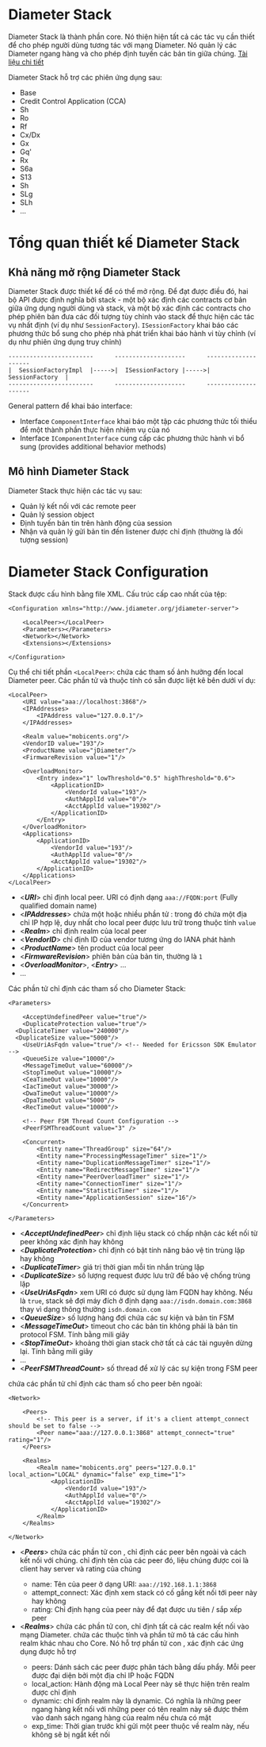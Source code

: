 # Diameter Stack

Diameter Stack là thành phần core. Nó thiện hiện tất cả các tác vụ cần thiết để cho phép người dùng tương tác với mạng Diameter. Nó quản lý các Diameter ngang hàng và cho phép định tuyến các bản tin giữa chúng. [Tài liệu chi tiết](http://tools.ietf.org/html/rfc3588)

Diameter Stack hỗ trợ các phiên ứng dụng sau:
- Base
- Credit Control Application (CCA)
- Sh
- Ro
- Rf
- Cx/Dx
- Gx
- Gq'
- Rx
- S6a
- S13
- Sh
- SLg
- SLh
- ...

# Tổng quan thiết kế Diameter Stack
## Khả năng mở rộng Diameter Stack
Diameter Stack được thiết kế để có thể mở rộng. Để đạt được điều đó, hai bộ API được định nghĩa bởi stack - một bộ xác định các contracts cơ bản giữa ứng dụng người dùng và stack, và một bộ xác định các contracts cho phép phiên bản đưa các đối tượng tùy chỉnh vào stack để thực hiện các tác vụ nhất định (ví dụ như `SessionFactory`). `ISessionFactory` khai báo các phương thức bổ sung cho phép nhà phát triển khai báo hành vi tùy chỉnh (ví dụ như phiên ứng dụng truy chỉnh)
```
------------------------      --------------------      --------------------
|  SessionFactoryImpl  |----->|  ISessionFactory |----->|  SessionFactory  |
------------------------      --------------------      --------------------
```
General pattern để khai báo interface:
- Interface `ComponentInterface` khai báo một tập các phương thức tối thiểu để một thành phần thực hiện nhiệm vụ của nó
- Interface `IComponentInterface` cung cấp các phương thức hành vi bổ sung (provides additional behavior methods)

## Mô hình Diameter Stack
Diameter Stack thực hiện các tác vụ sau:
- Quản lý kết nối với các remote peer
- Quản lý session object
- Định tuyến bản tin trên hành động của session
- Nhận và quản lý gửi bản tin đến listener được chỉ định (thường là đối tượng session)

# Diameter Stack Configuration

Stack được cấu hình bằng file XML. Cấu trúc cấp cao nhất của tệp:
```
<Configuration xmlns="http://www.jdiameter.org/jdiameter-server">

	<LocalPeer></LocalPeer>
	<Parameters></Parameters>
	<Network></Network>
	<Extensions></Extensions>

</Configuration>
```
Cụ thể chi tiết phần `<LocalPeer>`: chứa các tham số ảnh hưởng đến local Diameter peer. Các phần tử và thuộc tính có sẵn được liệt kê bên dưới ví dụ: 
```
<LocalPeer>
	<URI value="aaa://localhost:3868"/>
	<IPAddresses>
		<IPAddress value="127.0.0.1"/>
	</IPAddresses>

	<Realm value="mobicents.org"/>
	<VendorID value="193"/>
	<ProductName value="jDiameter"/>
	<FirmwareRevision value="1"/>

	<OverloadMonitor>
		<Entry index="1" lowThreshold="0.5" highThreshold="0.6">
			<ApplicationID>
				<VendorId value="193"/>
				<AuthApplId value="0"/>
				<AcctApplId value="19302"/>
			</ApplicationID>
		</Entry>
	</OverloadMonitor>
	<Applications>
		<ApplicationID>
			<VendorId value="193"/>
			<AuthApplId value="0"/>
			<AcctApplId value="19302"/>
		</ApplicationID>
	</Applications>
</LocalPeer>
```
- <***URI***> chỉ định local peer. URI có định dạng `aaa://FQDN:port` (Fully qualified domain name)
- <***IPAddresses***> chứa một hoặc nhiều phần tử <IPAddress>: trong đó chứa một địa chỉ IP hợp lệ, duy nhất cho local peer được lưu trữ trong thuộc tính `value`
- <***Realm***> chỉ định realm của local peer
- <***VendorID***> chỉ định ID của vendor tương ứng do IANA phát hành
- <***ProductName***> tên product của local peer
- <***FirmwareRevision***> phiên bản của bản tin, thường là `1`
- <***OverloadMonitor***>, <***Entry***> ...
- ...
  
Các phần tử <Parameter> chỉ định các tham số cho Diameter Stack:
```
<Parameters>

	<AcceptUndefinedPeer value="true"/>
	<DuplicateProtection value="true"/>
  <DuplicateTimer value="240000"/>
  <DuplicateSize value="5000"/>
	<UseUriAsFqdn value="true"/> <!-- Needed for Ericsson SDK Emulator -->
	<QueueSize value="10000"/>
	<MessageTimeOut value="60000"/>
	<StopTimeOut value="10000"/>
	<CeaTimeOut value="10000"/>
	<IacTimeOut value="30000"/>
	<DwaTimeOut value="10000"/>
	<DpaTimeOut value="5000"/>
	<RecTimeOut value="10000"/>

	<!-- Peer FSM Thread Count Configuration -->
	<PeerFSMThreadCount value="3" />

	<Concurrent>
		<Entity name="ThreadGroup" size="64"/>
		<Entity name="ProcessingMessageTimer" size="1"/>
		<Entity name="DuplicationMessageTimer" size="1"/>
		<Entity name="RedirectMessageTimer" size="1"/>
		<Entity name="PeerOverloadTimer" size="1"/>
		<Entity name="ConnectionTimer" size="1"/>
		<Entity name="StatisticTimer" size="1"/>
		<Entity name="ApplicationSession" size="16"/>
	</Concurrent>

</Parameters>
```
- <***AcceptUndefinedPeer***> chỉ định liệu stack có chấp nhận các kết nối từ peer không xác định hay không
- <***DuplicateProtection***> chỉ định có bật tính năng bảo vệ tin trùng lặp hay không
- <***DuplicateTimer***> giá trị thời gian mỗi tin nhắn trùng lặp
- <***DuplicateSize***> số lượng request được lưu trữ để bảo vệ chống trùng lặp
- <***UseUriAsFqdn***> xem URI có được sử dụng làm FQDN hay không. Nếu là `true`, stack sẽ đợi máy đích ở định dạng `aaa://isdn.domain.com:3868` thay vì dạng thông thường `isdn.domain.com`
- <***QueueSize***> số lượng hàng đợi chứa các sự kiện và bản tin FSM
- <***MessageTimeOut***> timeout cho các bản tin không phải là bản tin protocol FSM. Tính bằng mili giây
- <***StopTimeOut***> khoảng thời gian stack chờ tất cả các tài nguyên dừng lại. Tính bằng mili giây
- ...
- <***PeerFSMThreadCount***> số thread để xử lý các sự kiện trong FSM peer

<Network> chứa các phần tử chỉ định các tham số cho peer bên ngoài:
```
<Network>
	
	<Peers>
		<!-- This peer is a server, if it's a client attempt_connect should be set to false -->
		<Peer name="aaa://127.0.0.1:3868" attempt_connect="true" rating="1"/>
	</Peers>

	<Realms>
		<Realm name="mobicents.org" peers="127.0.0.1" local_action="LOCAL" dynamic="false" exp_time="1">
			<ApplicationID>
				<VendorId value="193"/>
				<AuthApplId value="0"/>
				<AcctApplId value="19302"/>
			</ApplicationID>
		</Realm>
	</Realms>

</Network>
```
- <***Peers***> chứa các phần tử con <Peer>, chỉ định các peer bên ngoài và cách kết nối với chúng. <Peer> chỉ định tên của các peer đó, liệu chúng được coi là client hay server và rating của chúng
	+ name: Tên của peer ở dạng URI: `aaa://192.168.1.1:3868`
	+ attempt_connect: Xác định xem stack có cố gắng kết nối tới peer này hay không
	+ rating: Chỉ định hạng của peer này để đạt được ưu tiên / sắp xếp peer
- <***Realms***> chứa các phần tử <Realm> con, chỉ định tất cả các realm kết nối vào mạng Diameter. <Realm> chứa các thuộc tính và phần tử mô tả các cấu hình realm khác nhau cho Core. Nó hỗ trợ phần tử con <ApplicationID>, xác định các ứng dụng được hỗ trợ
	+ peers: Dánh sách các peer được phân tách bằng dấu phẩy. Mỗi peer được đại diện bởi một địa chỉ IP hoặc FQDN
	+ local_action: Hành động mà Local Peer này sẽ thực hiện trên realm được chỉ định
	+ dynamic: chỉ định realm này là dynamic. Có nghĩa là những peer ngang hàng kết nối với những peer có tên realm này sẽ được thêm vào danh sách ngang hàng của realm nếu chưa có mặt
	+ exp_time: Thời gian trước khi gửi một peer thuộc về realm này, nếu không sẽ bị ngắt kết nối

